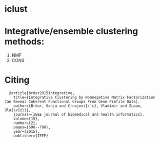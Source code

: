 # iclust

# Integrative/ensemble clustering methods:

  1. NMF
  2. CONS


# Citing

```
  @article{brdar2015integrative,
    title={Integrative Clustering by Nonnegative Matrix Factorization Can Reveal Coherent Functional Groups From Gene Profile Data},       
    author={Brdar, Sanja and Crnojevi{\'c}, Vladimir and Zupan, Bla{\v{z}}},
    journal={IEEE journal of biomedical and health informatics},
    volume={19},
    number={2},
    pages={698--708},
    year={2015},
    publisher={IEEE}
```
